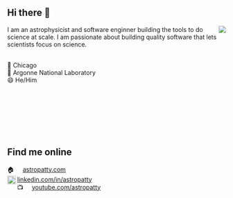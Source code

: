 ## Hi there 👋

<!--
**AstroPatty/AstroPatty** is a ✨ _special_ ✨ repository because its `README.md` (this file) appears on your GitHub profile.

Here are some ideas to get you started:

- 🔭 I’m currently working on ...
- 🌱 I’m currently learning ...
- 👯 I’m looking to collaborate on ...
- 🤔 I’m looking for help with ...
- 💬 Ask me about ...
- 📫 How to reach me: ...
- 😄 Pronouns: ...
- ⚡ Fun fact: ...
-->
<img align="right" src="https://github-readme-stats.vercel.app/api/top-langs/?username=AstroPatty&langs_count=6&size_weight=0.5&count_weight=0.5&exclude_repo=graphity&hide=jupyter%20notebook&theme=tokyonight">
I am an astrophysicist and software enginner building the tools to do science at scale. I am passionate about building quality software that lets scientists focus on science.
<br>
<br>

📍 Chicago  \
💼 Argonne National Laboratory \
😄 He/Him

<br>
<br>
<br>
<br>
<br>
<br>

## Find me online
🏠  &nbsp;&nbsp;&nbsp; [astropatty.com](astropatty.com)\
<img align="left" height=20 width=20 src="https://upload.wikimedia.org/wikipedia/commons/8/81/LinkedIn_icon.svg">[linkedin.com/in/astropatty](https://www.linkedin.com/in/astropatty/)\
📺 &nbsp;&nbsp;&nbsp;&nbsp;[youtube.com/astropatty](https://www.youtube.com/@astropatty5346)
<!--<a href="https://www.linkedin.com/in/astropatty/"><img src="https://content.linkedin.com/content/dam/me/business/en-us/amp/brand-site/v2/bg/LI-Bug.svg.original.svg" target="_blank"></a>-->
